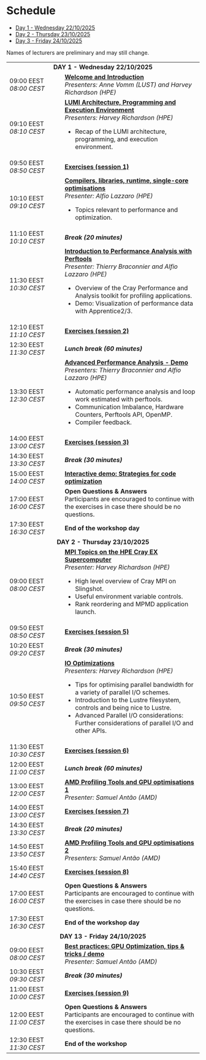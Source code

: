 # Schedule


<ul>
    <li><a href="#Day1">Day 1 - Wednesday 22/10/2025</a>
    <li><a href="#Day2">Day 2 - Thursday 23/10/2025</a>
    <li><a href="#Day3">Day 3 - Friday 24/10/2025</a>
</ul>

Names of lecturers are preliminary and may still change.

<table style="text-align: left;">
<tbody>
<!--
DAY 1
-->
    <tr>
        <td colspan="2" align="center">
            <a name="Day1"><b>DAY 1 - Wednesday 22/10/2025</b></a>
        </td>
    </tr>
    <tr>
        <td style="width:8em">
            09:00 EEST
            <br/><em>08:00 CEST</em>
        </td>
        <td><b><a href="../M100_Course_Introduction/">Welcome and Introduction</a></b>
        <br/><em>Presenters: Anne Vomm (LUST) and Harvey Richardson (HPE)</em>
        </td>
    </tr>
    <tr>
        <td style="width:8em">
            09:10 EEST
            <br/><em>08:10 CEST</em>
        </td>
        <td><b><a href="../M101_HPE_PE/">LUMI Architecture, Programming and Execution Environment</a></b>
        <br/><em>Presenters: Harvey Richardson (HPE)</em>
        <ul>
            <li>Recap of the LUMI architecture, programming, and execution environment.</li>
        </ul>
        </td>
    </tr>
    <tr>
        <td style="width:8em">
            09:50 EEST
            <br/><em>08:50 CEST</em>
        </td>
        <td><b><a href="../ME101_HPE_PE/">Exercises (session 1)</a></b>
        </td>
    </tr>
    <tr>
        <td style="width:8em">
            10:10 EEST
            <br/><em>09:10 CEST</em>
        </td>
        <td><b><a href="../M102_Compilers/">Compilers, libraries, runtime, single-core optimisations</a></b>
        <br/><em>Presenter: Alfio Lazzaro (HPE)</em>
        <ul>
            <li>Topics relevant to performance and optimization.</li>
        </ul>
        </td>
    </tr>
    <tr>
        <td>
            11:10 EEST
            <br/><em>10:10 CEST</em>
        </td>
        <td><b><em>Break (20 minutes)</em></b>
        </td>
    </tr>
    <tr>
        <td style="width:8em">
            11:30 EEST
            <br/><em>10:30 CEST</em>
        </td>
        <td><b><a href="../M103_Perftools/">Introduction to Performance Analysis with Perftools</a></b>
        <br/><em>Presenter: Thierry Braconnier and Alfio Lazzaro (HPE)</em>
        <ul>
            <li>Overview of the Cray Performance and Analysis toolkit for profiling applications.</li>
            <li>Demo: Visualization of performance data with Apprentice2/3.</li>
        </ul>
        </td>
    </tr>
    <tr>
        <td style="width:8em">
            12:10 EEST
            <br/><em>11:10 CEST</em>
        </td>
        <td><b><a href="../ME103_Perftools/">Exercises (session 2)</a></b>
        </td>
    </tr>
    <tr>
        <td>
            12:30 EEST
            <br/><em>11:30 CEST</em>
        </td>
        <td><b><em>Lunch break (60 minutes)</em></b>
        </td>
    </tr>
    <tr>
        <td style="width:8em">
            13:30 EEST
            <br/><em>12:30 CEST</em>
        </td>
        <td><b><a href="../M104_AdvancedPerformanceAnalysis/">Advanced Performance Analysis - Demo</a></b>
        <br/><em>Presenters: Thierry Braconnier and Alfio Lazzaro (HPE)</em>
        <ul>
            <li>Automatic performance analysis and loop work estimated with perftools.</li>
            <li>Communication Imbalance, Hardware Counters, Perftools API, OpenMP.</li>
            <li>Compiler feedback.</li>
        </ul>
        </td>
    </tr>
    <tr>
        <td style="width:8em">
            14:00 EEST
            <br/><em>13:00 CEST</em>
        </td>
        <td><b><a href="../ME104_AdvancedPerformanceAnalysis/">Exercises (session 3)</a></b>
        </td>
    </tr>
    <tr>
        <td>
            14:30 EEST
            <br/><em>13:30 CEST</em>
        </td>
        <td><b><em>Break (30 minutes)</em></b>
        </td>
    </tr>
    <tr>
        <td style="width:8em">
            15:00 EEST
            <br/><em>14:00 CEST</em>
        </td>
        <td><b><a href="../M105_Demo_Optimizing_Code/">Interactive demo: Strategies for code optimization</a></b>
        </td>
    </tr>
    <tr>
        <td>
            17:00 EEST
            <br/><em>16:00 CEST</em>
        </td>
        <td><b>Open Questions & Answers</b> 
        </br>Participants are encouraged to continue with the exercises in case there should be no questions.
        </td>
    </tr>
    <tr>
        <td>
            17:30 EEST
            <br/><em>16:30 CEST</em>
        </td>
        <td><b>End of the workshop day</b> 
        </td>
    </tr>
<!--
DAY 2
-->
    <tr>
        <td colspan="2" align="center">
            <a name="Day2"><b>DAY 2 - Thursday 23/10/2025</b></a>
        </td>
    </tr>
    <tr>
        <td>
            09:00 EEST
            <br/><em>08:00 CEST</em>
        </td>
        <td><b><a href="../M201_MPI/">MPI Topics on the HPE Cray EX Supercomputer</a></b>
        <br/><em>Presenter: Harvey Richardson (HPE)</em>
        <ul>
            <li>High level overview of Cray MPI on Slingshot.</li>
            <li>Useful environment variable controls.</li>
            <li>Rank reordering and MPMD application launch.</li>
        </ul>
    </td>
    <tr>
        <td style="width:8em">
            09:50 EEST
            <br/><em>08:50 CEST</em>
        </td>
        <td><b><a href="../ME201_MPI/">Exercises (session 5)</a></b>
        </td>
    </tr>
    <tr>
        <td>
            10:20 EEST
            <br/><em>09:20 CEST</em>
        </td>
        <td><b><em>Break (30 minutes)</em></b>
        </td>
    </tr>
    <tr>
        <td style="width:8em">
            10:50 EEST
            <br/><em>09:50 CEST</em>
        </td>
        <td><b><a href="../M202_IO/">IO Optimizations</a></b>
        <br/><em>Presenters: Harvey Richardson (HPE)</em>
        <ul>
            <li>Tips for optimising parallel bandwidth for a variety of parallel I/O schemes.</li>
            <li>Introduction to the Lustre filesystem, controls and being nice to Lustre.</li>
            <li>Advanced Parallel I/O considerations: Further considerations of parallel I/O and other APIs.</li>
        </ul>
        </td>
    </tr>
    <tr>
        <td style="width:8em">
            11:30 EEST
            <br/><em>10:30 CEST</em>
        </td>
        <td><b><a href="../ME202_IO/">Exercises (session 6)</a></b>
        </td>
    </tr>
    <tr>
        <td>
            12:00 EEST
            <br/><em>11:00 CEST</em>
        </td>
        <td><b><em>Lunch break (60 minutes)</em></b>
        </td>
    </tr>
     <tr>
        <td style="width:8em">
            13:00 EEST
            <br/><em>12:00 CEST</em>
        </td>
        <td><b><a href="../M203_AMD_tools_1/">AMD Profiling Tools and GPU optimisations 1</a></b>
        <br/><em>Presenter: Samuel Antão (AMD)</em>
        </td>
    </tr>
    <tr>
        <td style="width:8em">
            14:00 EEST
            <br/><em>13:00 CEST</em>
        </td>
        <td><b><a href="../ME203_AMD_tools_1/">Exercises (session 7)</a></b>
        </td>
    </tr>
    <tr>
        <td>
            14:30 EEST
            <br/><em>13:30 CEST</em>
        </td>
        <td><b><em>Break (20 minutes)</em></b>
        </td>
    </tr>
    <tr>
        <td style="width:8em">
            14:50 EEST
            <br/><em>13:50 CEST</em>
        </td>
        <td><b><a href="../M204_AMD_tools_2/">AMD Profiling Tools and GPU optimisations 2</a></b>
        <br/><em>Presenters: Samuel Antão (AMD)</em>
        </td>
    </tr>
    <tr>
        <td style="width:8em">
            15:40 EEST
            <br/><em>14:40 CEST</em>
        </td>
        <td><b><a href="../ME204_AMD_tools_2/">Exercises (session 8)</a></b>
        </td>
    </tr>
    <tr>
        <td>
            17:00 EEST
            <br/><em>16:00 CEST</em>
        </td>
        <td><b>Open Questions & Answers</b> 
        </br>Participants are encouraged to continue with the exercises in case there should be no questions.
        </td>
    </tr>
    <tr>
        <td>
            17:30 EEST
            <br/><em>16:30 CEST</em>
        </td>
        <td><b>End of the workshop day</b> 
        </td>
    </tr>
<!--
DAY 3
-->
    <tr>
        <td colspan="2" align="center">
            <a name="Day3"><b>DAY 13 - Friday 24/10/2025</b></a>
        </td>
    </tr>
    <tr>
        <td>
            09:00 EEST
            <br/><em>08:00 CEST</em> 
        </td>
        <td><b><a href="../M301_Best_Practices_GPU_Optimization/">Best practices: GPU Optimization, tips & tricks / demo </a></b>
        <br/><em>Presenter: Samuel Antão (AMD)</em>
        </td>
    </tr>
    <tr>
        <td>
            10:30 EEST
            <br/><em>09:30 CEST</em>
        </td>
        <td><b><em>Break (30 minutes)</em></b>
        </td>
    </tr>
    <tr>
        <td style="width:8em">
            11:00 EEST
            <br/><em>10:00 CEST</em>
        </td>
        <td><b><a href="../ME301_Best_Practices_GPU_Optimization/">Exercises (session 9)</a></b>
        </td>
    </tr>
    <tr>
        <td>
            12:00 EEST
            <br/><em>11:00 CEST</em>
        </td>
        <td><b>Open Questions & Answers</b> 
        </br>Participants are encouraged to continue with the exercises in case there should be no questions.
        </td>
    </tr>
    <tr>
        <td>
            12:30 EEST
            <br/><em>11:30 CEST</em>
        </td>
        <td><b>End of the workshop</b> 
        </td>
    </tr>
</tbody>
</table>


<!--
Building blocks:

    <tr>
        <td style="width:8em">
            09:00 CEST
            <br/><em>10:00 EEST</em>
        </td>
        <td><b><a href="../M00_Course_Introduction/">Welcome and Introduction</a></b>
        <br/><em>Presenters: Jørn Dietze (LUST) and Harvey Richardson (HPE)</em>
        </td>
    </tr>

    <tr>
        <td>
            10:40 CEST
            <br/><em>11:40 EEST</em>
        </td>
        <td><b><em>Break (15 minutes)</em></b>
        </td>
    </tr>

    <tr>
        <td>
            12:00 CEST
            <br/><em>13:00 EEST</em>
        </td>
        <td><b><em>Lunch break (60 minutes)</em></b>
        </td>
    </tr>



-->

